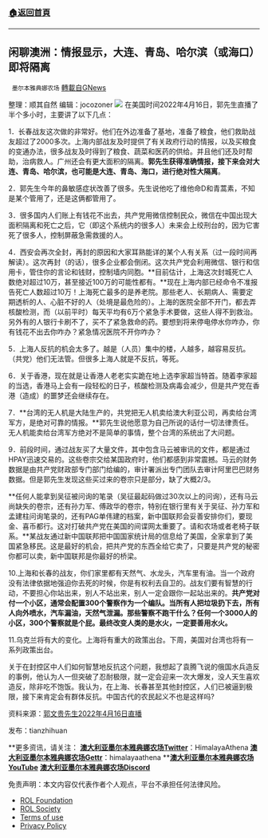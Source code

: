 ###  [:house:返回首頁](https://github.com/ourhimalayas/txt)
---


## 闲聊澳洲：情报显示，大连、青岛、哈尔滨（或海口）即将隔离
` 墨尔本雅典娜农场` [轉載自GNews](https://gnews.org/zh-hans/2366321/)

整理：顺其自然
编辑：jocozoner
![](https://assets.gnews.org/wp-content/uploads/2022/04/截圖-2022-04-17-上午9.23.24.png)
在美国时间2022年4月16日，郭先生直播了半个多小时，主要讲了以下几点：

1．长春战友这次做的非常好。他们在外边准备了基地，准备了粮食，他们救助战友超过了2000多次。上海内部战友及时提供了有关政府行动的情报，以及买粮食的变通办法，很多战友及时得到了粮食、蔬菜和医药的供给。并且他们还及时帮助，治病救人。广州还会有更大面积的隔离。**郭先生获得准确情报，接下来会对大连、青岛、哈尔滨，也可能是大连、青岛、海口，进行绝对性大隔离**。

2．郭先生今年的鼻敏感症状改善了很多。先生说他吃了维他命D和青蒿素，不知是某个管用了，还是这俩都管用了。

3．很多国内人们账上有钱花不出去，共产党用微信控制民众，微信在中国出现大面积隔离和死亡之后，它（即这个系统内的很多人）未来会上绞刑台的，因为它害死了很多人，控制屏蔽急需救援的人。

4．西安会再次全封，再封的原因和大家耳熟能详的某个人有关系（过一段时间再解读）。这次再封（的话），很多企业都会倒闭。这次共产党会利用微信、银行和信用卡，管住你的言论和钱财，控制墙内同胞。**目前估计，上海这次封城死亡人数绝对超过10万，甚至接近100万的可能性都有。**现在上海内部已经命令不准报告死亡人数超过10万！上海死亡最多的是养老院。那些老人、长期病人、需要定期透析的人、心脏不好的人（处境是最危险的）。上海的医院全部不开门，都去弄核酸检测，而（以前平时）每天平均有6万个紧急手术要做，这些人得不到救治。另外有的人银行卡刷不了，买不了紧急救命的药。要想到将来停电停水你咋办，你有钱花不出去你咋办？紧急情况医院不开你咋办？

5．上海人反抗的机会太多了。越是（人员）集中的楼，人越多，越容易反抗。（共党）他们无法管。但很多上海人就是不反抗，等死。

6．关于香港，现在就是让香港人老老实实跪在地上选李家超当特首。随着李家超的当选，香港马上会有一段轻松的日子，核酸检测及病毒会减少，但是共产党在香港（造成）的噩梦还会继续存在。

7．**台湾的无人机是大陆生产的，共党把无人机卖给澳大利亚公司，再卖给台湾军方，是绝对可靠的情报。**郭先生说他愿意为自己所说的话付一切法律责任。无人机能卖给台湾军方绝对不是简单的事情，整个台湾的系统出了大问题。

9．前段时间，通过战友买了大量文件，其中包含马云被审讯的文件，都是通过HPAY迅速交易的。这些卷宗交给某国政府时，他们都感到非常震撼。马云的财务数据是由共产党财政部专门部门给编的，审计署派出专门团队去审计阿里巴巴财务数据。但是郭先生发现这些买过来的卷宗只是部分，缺了大概2/3。

**任何人能拿到吴征被问询的笔录（吴征最起码做过30次以上的问询），还有马云尚缺失的卷宗，还有孙力军、傅政华的卷宗，特别在银行里有关于吴征、孙力军和孟建柱问询笔录的，还有PAG单伟建的档案，新中国联邦会妥善安排你们，要现金、喜币都行。这对打破共产党在美国的间谍网太重要了。请和农场或者老椅子联系。**某战友通过新中国联邦把中国国家统计局的信息给了美国，全家拿到了美国紧急移民。这是最好的机会，把共产党的东西全给它卖了，只要是共产党的秘密你都可以卖，新中国联邦是你最好的桥梁。

10.上海和长春的战友，你们家里都有天然气、水龙头，汽车里有油。当一个政府没有法律依据地强迫你去死的时候，你是有权利去自卫的。战友们要有智慧的行动，不要担心你站出来，别人不站出来，别人一定会跟你一起站出来的。**共产党对付一个小区，通常会配置300个警察作为一个编队。当所有人把垃圾扔下去，所有人向外喷水，汽车漏油，天然气泄漏。那些警察不跑干什么？任何一个3000人的小区，300个警察就是个屁。最终改变人类的是水火，一定要善用水火。**

11.乌克兰将有大的变化。上海将有重大的政策出台。下周，美国对台湾也将有一系列政策出台。

关于在封控区中人们如何智慧地反抗这个问题，我想起了袁腾飞说的俄国水兵造反的事例，他认为人一但突破了忍耐极限，就一定会迎来一次大爆发，没人天生喜欢造反，除非吃不饱饭。我认为，在上海、长春甚至其他封控区，人们已被逼到极限，接下来肯定会有群体反抗。中国古代的农民起义不也是这样吗?

资料来源：[郭文贵先生2022年4月16日直播](https://gettr.com/post/p15kayqd9fb)

发布：tianzhihuan

**更多资讯，请关注：
**[**澳大利亚墨尔本雅典娜农场Twitter**](https://twitter.com/HimalayaAthena1)**：HimalayaAthena
**[**澳大利亚墨尔本雅典娜农场Gettr**](https://www.gettr.com/user/himalayaathena)**：himalayaathena
**[**澳大利亚墨尔本雅典娜农场YouTube**](https://youtube.com/channel/UC-tz4lmA7mG3FzYbylgqjTQ)
[**澳大利亚墨尔本雅典娜农场Discord**](https://discord.gg/KQQVvwBNvm)

 

免责声明：本文内容仅代表作者个人观点，平台不承担任何法律风险。

- [ROL Foundation](https://rolfoundation.org/)
- [ROL Society](https://rolsociety.org/)
- [Terms of use](https://gnews.org/terms-of-use-3/)
- [Privacy Policy](https://gnews.org/privacy-policy/)
